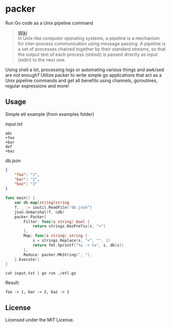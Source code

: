 # packer

Run Go code as a Unix pipeline command

> [Wiki](https://en.wikipedia.org/wiki/Pipeline_(Unix))  
> In Unix-like computer operating systems, a pipeline is a mechanism for inter-process communication using message passing. A pipeline is a set of processes chained together by their standard streams, so that the output text of each process (stdout) is passed directly as input (stdin) to the next one.

Using shell a lot, processing logs or automating various things and awk/sed are not enough? Utilize packer to write simple go applications that act as a Unix pipeline commands and get all benefits using channels, goroutines, regular expressions and more!

## Usage
Simple etl example (from examples folder)

input.txt
```
abc
+foo
+bar
def
+baz
```
db.json
```json
{
    "foo": "1",
    "bar": "2",
    "baz": "3"
}
```
```go
func main() {
	var db map[string]string
	f, _ := ioutil.ReadFile("db.json")
	json.Unmarshal(f, &db)
	packer.Packer{
		Filter: func(s string) bool {
			return strings.HasPrefix(s, "+")
		},
		Map: func(s string) string {
			s = strings.Replace(s, "+", "", 1)
			return fmt.Sprintf("%s -> %s", s, db[s])
		},
		Reduce: packer.MkString(", "),
	}.Execute()
}
```
```
cat input.txt | go run ./etl.go
```
Result:
```
foo -> 1, bar -> 2, baz -> 3
```

## License
Licensed under the MIT License.